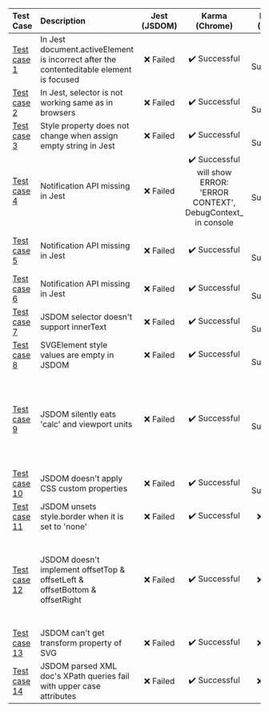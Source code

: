 |  Test Case  |    Description    |   Jest (JSDOM)   |   Karma (Chrome)   |    Karma (Safari)   |    Karma (Firefox)   |    References   |
|:------------|:------------------|:----------------:|:------------------:|:-------------------:|:--------------------:|:----------------|
| [Test case 1](testcases-src/tc1-contenteditable)        |    In Jest document.activeElement is incorrect after the contenteditable element is focused    |   :x: Failed   |   :heavy_check_mark: Successful   |    :heavy_check_mark: Successful   |    :heavy_check_mark: Successful   |      https://github.com/jsdom/jsdom/issues/2472 |
| [Test case 2](testcases-src/tc2-selector-not-working-the-same)        |    In Jest, selector is not working same as in browsers    |   :x: Failed   |   :heavy_check_mark: Successful   |    :heavy_check_mark: Successful   |    :heavy_check_mark: Successful   |      https://github.com/jsdom/jsdom/issues/2528 |
| [Test case 3](testcases-src/tc3-style-property-not-change)        |    Style property does not change when assign empty string in Jest    |   :x: Failed   |   :heavy_check_mark: Successful   |    :heavy_check_mark: Successful   |    :heavy_check_mark: Successful   |      https://github.com/jsdom/jsdom/issues/2504 |
| [Test case 4](testcases-src/tc4-notification-api-missing)        |    Notification API missing in Jest    |   :x: Failed   |   :heavy_check_mark: Successful<br>will show ERROR: 'ERROR CONTEXT', DebugContext_ in console   |    :heavy_check_mark: Successful   |    :heavy_check_mark: Successful   |      https://github.com/jsdom/jsdom/issues/1862 |
| [Test case 5](testcases-src/tc5-not-support-crypto-api)        |    Notification API missing in Jest    |   :x: Failed   |   :heavy_check_mark: Successful   |    :heavy_check_mark: Successful   |    :heavy_check_mark: Successful   |      https://github.com/jsdom/jsdom/issues/1612<br>https://developer.mozilla.org/en-US/docs/Web/API/Web_Crypto_API<br>https://www.w3.org/TR/WebCryptoAPI/<br> |
| [Test case 6](testcases-src/tc6-not-support-TextEncoder)        |    Notification API missing in Jest    |   :x: Failed   |   :heavy_check_mark: Successful   |    :heavy_check_mark: Successful   |    :heavy_check_mark: Successful   |      https://github.com/jsdom/jsdom/issues/2524<br>https://developer.mozilla.org/en-US/docs/Web/API/Encoding_API |
| [Test case 7](testcases-src/tc7-not-support-innerText)        |    JSDOM selector doesn't support innerText    |   :x: Failed   |   :heavy_check_mark: Successful   |    :heavy_check_mark: Successful   |    :heavy_check_mark: Successful   |      https://github.com/jsdom/jsdom/issues/1245 |
| [Test case 8](testcases-src/tc8-wrong-style-value-svg)        |    SVGElement style values are empty in JSDOM    |   :x: Failed   |   :heavy_check_mark: Successful   |    :heavy_check_mark: Successful   |    :heavy_check_mark: Successful   |      https://github.com/jsdom/jsdom/issues/2384 |
| [Test case 9](testcases-src/tc9-style-calc-wrong)        |    JSDOM silently eats 'calc' and viewport units    |   :x: Failed   |   :heavy_check_mark: Successful   |    :heavy_check_mark: Successful   |    :x: Failed<br>Firefox is failed due to getting `calc(20% + 10px)` when assigned `calc(10px + 20%)`   |      https://github.com/jsdom/jsdom/issues/1332 |
| [Test case 10](testcases-src/tc10-not-support-css-custom-properties)        |    JSDOM doesn't apply CSS custom properties    |   :x: Failed   |   :heavy_check_mark: Successful   |    :heavy_check_mark: Successful   |    :heavy_check_mark: Successful    |      https://github.com/jsdom/jsdom/issues/1895|
| [Test case 11](testcases-src/tc11-border-value-wrong)        |    JSDOM unsets style.border when it is set to 'none'    |   :x: Failed   |   :heavy_check_mark: Successful   |    :x: Failed    |    :heavy_check_mark: Successful    |      https://github.com/jsdom/jsdom/issues/1910|
| [Test case 12](testcases-src/tc12-not-implement-offsetTop)        |    JSDOM doesn't implement offsetTop & offsetLeft & offsetBottom & offsetRight    |   :x: Failed   |   :heavy_check_mark: Successful   |    :x: Failed    |    :heavy_check_mark: Successful    |      https://github.com/jsdom/jsdom/issues/135<br>https://developer.mozilla.org/en-US/docs/Web/API/HTMLElement/offsetLeft<br>https://developer.mozilla.org/en-US/docs/Web/API/HTMLElement/offsetRight<br>https://developer.mozilla.org/en-US/docs/Web/API/HTMLElement/offsetTop<br>https://developer.mozilla.org/en-US/docs/Web/API/HTMLElement/offsetBottom|
| [Test case 13](testcases-src/tc13-not-support-svg-attributes)        |    JSDOM can't get transform property of SVG    |   :x: Failed   |   :heavy_check_mark: Successful   |    :x: Failed    |    :heavy_check_mark: Successful    |      https://github.com/jsdom/jsdom/issues/2531|
| [Test case 14](testcases-src/tc13-not-support-svg-attributes)        |    JSDOM parsed XML doc's XPath queries fail with upper case attributes    |   :x: Failed   |   :heavy_check_mark: Successful   |    :x: Failed    |    :heavy_check_mark: Successful    |      https://github.com/jsdom/jsdom/issues/2531|